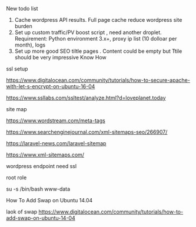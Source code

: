 New todo list
1. Cache wordpress API results. Full page cache reduce wordpress site burden 
2. Set up custom traffic/PV boost script , need another droplet. Requirement: Python environment 3.x+, proxy ip list (10 dolloar per month), logs 
3. Set up more good SEO tiltle pages . Content could be empty but Ttile should be very impressive 
Know How

ssl setup

https://www.digitalocean.com/community/tutorials/how-to-secure-apache-with-let-s-encrypt-on-ubuntu-16-04

https://www.ssllabs.com/ssltest/analyze.html?d=loveplanet.today

site map

https://www.wordstream.com/meta-tags

https://www.searchenginejournal.com/xml-sitemaps-seo/266907/

https://laravel-news.com/laravel-sitemap

https://www.xml-sitemaps.com/

wordpress endpoint need ssl

root role 

su -s /bin/bash www-data

How To Add Swap on Ubuntu 14.04

laok of swap
https://www.digitalocean.com/community/tutorials/how-to-add-swap-on-ubuntu-14-04
